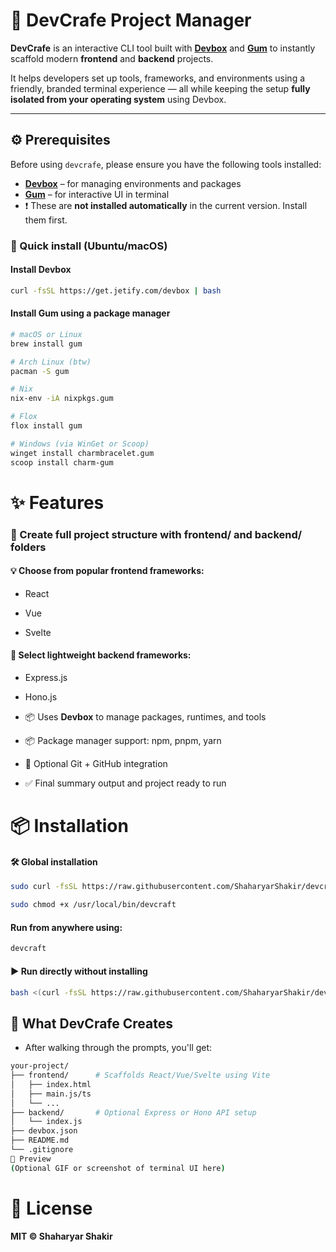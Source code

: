 # 🚀 DevCrafe Project Manager

**DevCrafe** is an interactive CLI tool built with [**Devbox**](https://www.jetpack.io/devbox/) and [**Gum**](https://github.com/charmbracelet/gum) to instantly scaffold modern **frontend** and **backend** projects.

It helps developers set up tools, frameworks, and environments using a friendly, branded terminal experience — all while keeping the setup **fully isolated from your operating system** using Devbox.

---

## ⚙️ Prerequisites

Before using `devcrafe`, please ensure you have the following tools installed:

- [**Devbox**](https://www.jetpack.io/devbox/) – for managing environments and packages
- [**Gum**](https://github.com/charmbracelet/gum) – for interactive UI in terminal
- ❗️ These are **not installed automatically** in the current version. Install them first.

### 🔧 Quick install (Ubuntu/macOS)
#### Install Devbox
```bash
curl -fsSL https://get.jetify.com/devbox | bash
```

#### Install Gum using a package manager
```bash
# macOS or Linux
brew install gum

# Arch Linux (btw)
pacman -S gum

# Nix
nix-env -iA nixpkgs.gum

# Flox
flox install gum

# Windows (via WinGet or Scoop)
winget install charmbracelet.gum
scoop install charm-gum
```
# ✨ Features
### 📁 Create full project structure with frontend/ and backend/ folders

#### 💡 Choose from popular frontend frameworks:

- React

- Vue

- Svelte

#### 🔧 Select lightweight backend frameworks:

- Express.js

- Hono.js

- 📦 Uses **Devbox** to manage packages, runtimes, and tools

- 📦 Package manager support: npm, pnpm, yarn

- 🐙 Optional Git + GitHub integration

- ✅ Final summary output and project ready to run

# 📦 Installation
#### 🛠️ Global installation
```bash
sudo curl -fsSL https://raw.githubusercontent.com/ShaharyarShakir/devcraft-project-manager/main/devcraft.sh -o /usr/local/bin/devcraft
```
```bash
sudo chmod +x /usr/local/bin/devcraft
```
#### Run from anywhere using:
```bash
devcraft
```
#### ▶️ Run directly without installing
```bash
bash <(curl -fsSL https://raw.githubusercontent.com/ShaharyarShakir/devcraft-project-manager/main/devcraft.sh)
```
## 📂 What DevCrafe Creates
- After walking through the prompts, you'll get:
```bash
your-project/
├── frontend/      # Scaffolds React/Vue/Svelte using Vite
│   ├── index.html
│   ├── main.js/ts
│   └── ...
├── backend/       # Optional Express or Hono API setup
│   └── index.js
├── devbox.json
├── README.md
└── .gitignore
📸 Preview
(Optional GIF or screenshot of terminal UI here)
```
# 📜 License
#### **MIT © Shaharyar Shakir**







